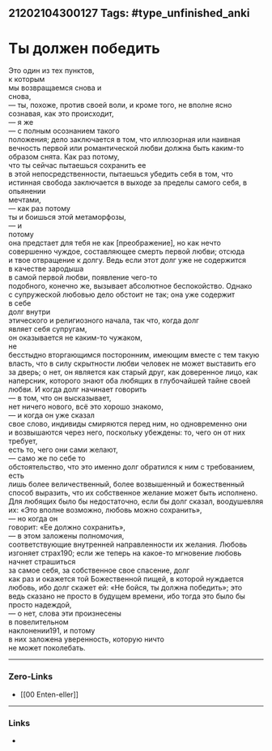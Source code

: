 21202104300127
Tags: #type_unfinished_anki 
---
# Ты должен победить

Это один из тех пунктов, <br>к которым <br>мы возвращаемся снова и <br>снова, <br>— ты, похоже, против своей воли, и кроме того, не вполне ясно <br>сознавая, как это происходит, <br>— я же <br>— с полным осознанием такого <br>положения; дело заключается в том, что иллюзорная или наивная <br>вечность первой или романтической любви должна быть каким-то <br>образом снята. Как раз потому, <br>что ты сейчас пытаешься сохранить ее <br>в этой непосредственности, пытаешься убедить себя в том, что <br>истинная свобода заключается в выходе за пределы самого себя, в опьянении <br>мечтами, <br>— как раз потому <br>ты и боишься этой метаморфозы, <br>— и <br>потому <br>она предстает для тебя не как [преображение], но как нечто <br>совершенно чуждое, составляющее смерть первой любви; отсюда <br>и твое отвращение к долгу. Ведь если этот долг уже не содержится <br>в качестве зародыша <br>в самой первой любви, появление чего-то <br>подобного, конечно же, вызывает абсолютное беспокойство. Однако <br>с супружеской любовью дело обстоит не так; она уже содержит <br>в себе <br>долг внутри <br>этического и религиозного начала, так что, когда долг <br>являет себя супругам, <br>он оказывается не каким-то чужаком, <br>не <br>бесстыдно вторгающимся посторонним, имеющим вместе с тем такую <br>власть, что в силу скрытности любви человек не может выставить его <br>за дверь; о нет, он является как старый друг, как доверенное лицо, как <br>наперсник, которого знают оба любящих в глубочайшей тайне своей <br>любви. И когда долг начинает говорить <br>— в том, что он высказывает, <br>нет ничего нового, всё это хорошо знакомо, <br>— и когда он уже сказал <br>свое слово, индивиды смиряются перед ним, но одновременно они <br>и возвышаются через него, поскольку убеждены: то, чего он от них <br>требует, <br>есть то, чего они сами желают, <br>— само же по себе то <br>обстоятельство, что это именно долг обратился к ним с требованием, есть <br>лишь более величественный, более возвышенный и божественный <br>способ выразить, что их собственное желание может быть исполнено. <br>Для любящих было бы недостаточно, если бы долг сказал, воодушевляя <br>их: «Это вполне возможно, любовь можно сохранить», <br>— но когда он <br>говорит: «Ее должно сохранить», <br>— в этом заложены полномочия, <br>соответствующие внутренней направленности их желания. Любовь изгоняет страх190; если же теперь на какое-то мгновение любовь <br>начнет страшиться <br>за самое себя, за собственное свое спасение, долг <br>как раз и окажется той Божественной пищей, в которой нуждается <br>любовь, ибо долг скажет ей: «Не бойся, ты должна победить»; это <br>ведь сказано не просто в будущем времени, ибо тогда это было бы <br>просто надеждой, <br>— о нет, слова эти произнесены <br>в повелительном <br>наклонении191, и потому <br>в них заложена уверенность, которую ничто <br>не может поколебать.

---
### Zero-Links
- [[00 Enten-eller]]
---
### Links
-